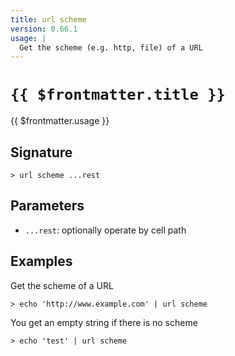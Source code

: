 ```yaml
---
title: url scheme
version: 0.66.1
usage: |
  Get the scheme (e.g. http, file) of a URL
---
```


# <code>{{ $frontmatter.title }}</code>

<div style='white-space: pre-wrap;'>{{ $frontmatter.usage }}</div>

## Signature

```> url scheme ...rest```

## Parameters

 -  `...rest`: optionally operate by cell path

## Examples

Get the scheme of a URL
```shell
> echo 'http://www.example.com' | url scheme
```

You get an empty string if there is no scheme
```shell
> echo 'test' | url scheme
```
